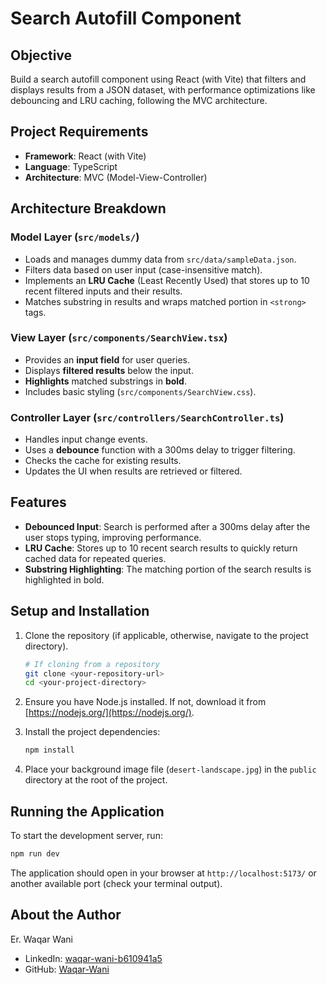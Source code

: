 # Search Autofill Component

## Objective

Build a search autofill component using React (with Vite) that filters and displays results from a JSON dataset, with performance optimizations like debouncing and LRU caching, following the MVC architecture.

## Project Requirements

*   **Framework**: React (with Vite)
*   **Language**: TypeScript
*   **Architecture**: MVC (Model-View-Controller)

## Architecture Breakdown

### Model Layer (`src/models/`)

*   Loads and manages dummy data from `src/data/sampleData.json`.
*   Filters data based on user input (case-insensitive match).
*   Implements an **LRU Cache** (Least Recently Used) that stores up to 10 recent filtered inputs and their results.
*   Matches substring in results and wraps matched portion in `<strong>` tags.

### View Layer (`src/components/SearchView.tsx`)

*   Provides an **input field** for user queries.
*   Displays **filtered results** below the input.
*   **Highlights** matched substrings in **bold**.
*   Includes basic styling (`src/components/SearchView.css`).

### Controller Layer (`src/controllers/SearchController.ts`)

*   Handles input change events.
*   Uses a **debounce** function with a 300ms delay to trigger filtering.
*   Checks the cache for existing results.
*   Updates the UI when results are retrieved or filtered.

## Features

*   **Debounced Input**: Search is performed after a 300ms delay after the user stops typing, improving performance.
*   **LRU Cache**: Stores up to 10 recent search results to quickly return cached data for repeated queries.
*   **Substring Highlighting**: The matching portion of the search results is highlighted in bold.

## Setup and Installation

1.  Clone the repository (if applicable, otherwise, navigate to the project directory).

    ```bash
    # If cloning from a repository
    git clone <your-repository-url>
    cd <your-project-directory>
    ```

2.  Ensure you have Node.js installed. If not, download it from [https://nodejs.org/](https://nodejs.org/).

3.  Install the project dependencies:

    ```bash
    npm install
    ```

4.  Place your background image file (`desert-landscape.jpg`) in the `public` directory at the root of the project.

## Running the Application

To start the development server, run:

```bash
npm run dev
```

The application should open in your browser at `http://localhost:5173/` or another available port (check your terminal output).

## About the Author

Er. Waqar Wani

*   LinkedIn: [waqar-wani-b610941a5](https://www.linkedin.com/in/waqar-wani-b610941a5/)
*   GitHub: [Waqar-Wani](https://github.com/Waqar-Wani) 